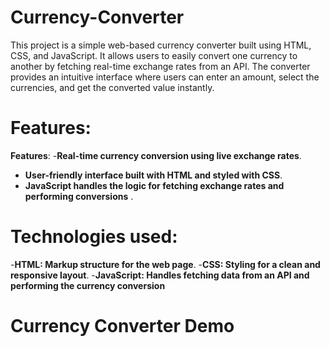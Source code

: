# Currency-Converter
This project is a simple web-based currency converter built using HTML, CSS, and JavaScript. It allows users to easily convert one currency to another by fetching real-time exchange rates from an API. The converter provides an intuitive interface where users can enter an amount, select the currencies, and get the converted value instantly.
# Features:

 **Features**:
-**Real-time currency conversion using live exchange rates**.
- **User-friendly interface built with HTML and styled with CSS**.
- **JavaScript handles the logic for fetching exchange rates and performing conversions**
  .
# Technologies used:

-**HTML: Markup structure for the web page**.
-**CSS: Styling for a clean and responsive layout**.
-**JavaScript: Handles fetching data from an API and performing the currency conversion**

# Currency Converter Demo


